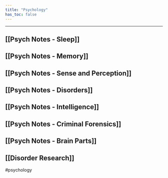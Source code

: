 ```yaml
---
title: "Psychology"
has_toc: false
---
```

___
## [[Psych Notes - Sleep]]

## [[Psych Notes - Memory]]

## [[Psych Notes - Sense and Perception]]

## [[Psych Notes - Disorders]]

## [[Psych Notes - Intelligence]]

## [[Psych Notes - Criminal Forensics]]

## [[Psych Notes - Brain Parts]]
## [[Disorder Research]]
#psychology
